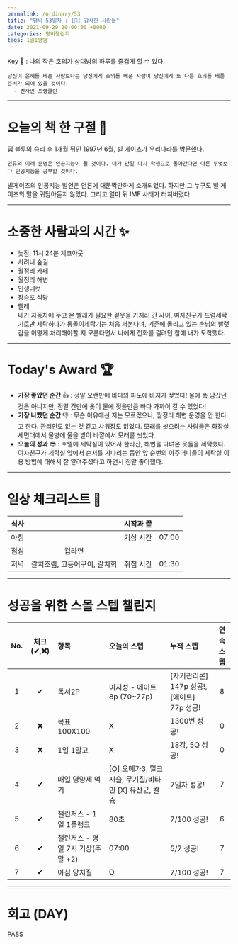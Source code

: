 ```yaml
---
permalink: /ordinary/53
title: "평비 53일차 : [🧳] 감사한 사람들"
date: 2021-09-29 20:00:00 +0900
categories: 평비챌린지
tags: 1일1평범
---  
```

Key 🔑 : 나의 작은 호의가 상대방의 하루를 즐겁게 할 수 있다.  
```
당신이 은혜를 베푼 사람보다는 당신에게 호의를 베푼 사람이 당신에게 또 다른 호의를 베풀 준비가 되어 있을 것이다.
  - 벤자민 프랭클린
```

---
# 오늘의 책 한 구절 📕
딥 블루의 승리 후 1개월 뒤인 1997년 6월, 빌 게이츠가 우리나라를 방문했다.  

```
인류의 미래 문명은 인공지능이 될 것이다. 내가 만일 다시 학생으로 돌아간다면 다른 무엇보다 인공지능을 공부할 것이다.
```

빌게이츠의 인공지능 발언은 언론에 대문짝만하게 소개되었다. 하지만 그 누구도 빌 게이츠의 말을 귀담아듣지 않았다. 그리고 얼마 뒤 IMF 사태가 터져버렸다.  

---
# 소중한 사람과의 시간 ✨
- 늦잠, 11시 24분 체크아웃  
- 사려니 숲길  
- 월정리 카페  
- 월정리 해변  
- 인생네컷  
- 장승포 식당  
- 빨래  
  내가 자동차에 두고 온 빨래가 필요한 겉옷을 가지러 간 사이, 여자친구가 드럼세탁기로만 세탁하다가 통돌이세탁기는 처음 써본다며, 기존에 돌리고 있는 손님의 빨랫감을 어떻게 처리해야할 지 모른다면서 나에게 전화를 걸려던 참에 내가 도착했다.  

---
# Today's Award 🏆
- **가장 좋았던 순간** 👍 : 정말 오랜만에 바다의 파도에 바지가 젖었다! 물에 푹 담갔던 것은 아니지만, 정말 간만에 옷이 물에 젖을만큼 바다 가까이 갈 수 있었다!
- **가장 나빴던 순간** 👎 : 무슨 이유에선 지는 모르겠으나, 월정리 해변 운영을 안 한다고 한다. 관리인도 없는 것 같고 샤워장도 없었다. 모래를 씻으려는 사람들은 화장실 세면대에서 물병에 물을 받아 바깥에서 모래를 씻었다.  
- **오늘의 성과** 😎 : 호텔에 세탁실이 있어서 한라산, 해변을 다녀온 옷들을 세탁했다. 여자친구가 세탁실 앞에서 순서를 기다리는 동안 앞 순번의 아주머니들이 세탁실 이용 방법에 대해서 잘 알려주셨다고 하면서 정말 좋아했다.  

---
# 일상 체크리스트 📃

| 식사 |  | 시작과 끝 |  |
|:----:|:----:|:----:|:----:|
| 아침 |  | 기상 시간 | 07:00 |
| 점심 | 컵라면 |  |  |
| 저녁 | 갈치조림, 고등어구이, 갈치회 | 취침 시간 | 01:30 |

---
# 성공을 위한 스몰 스텝 챌린지

| No. | 체크(✔,❌) | 항목 | 오늘의 스텝 | 누적 스텝 | 연속 스텝 |
|:----:|:----:|:----|:----|:----|:----:|
| 1 | ✔ | 독서2P | 이지성 - 에이트 8p (70~77p) | [자기관리론] 147p 성공!, [에이트] 77p 성공! | 8 |
| 2 | ❌ | 목표 100X100 | X | 1300번 성공! | 0 |
| 3 | ❌ | 1일 1알고 | X | 18강, 5Q 성공! | 0 |
| 4 | ✔ | 매일 영양제 먹기 | [O] 오메가3, 밀크시슬, 무기질/비타민 [X] 유산균, 칼슘 | 7일차 성공! | 7 |
| 5 | ✔ | 챌린저스 - 1일 1플랭크 | 80초 | 7/100 성공! | 6 |
| 6 | ✔ | 챌린저스 - 평일 7시 기상(주말 +2) | 07:00 | 5/7 성공! | 7 |
| 7 | ✔ | 아침 양치질 | O | 7/100 성공! | 7 |

---
# 회고 (DAY)
PASS